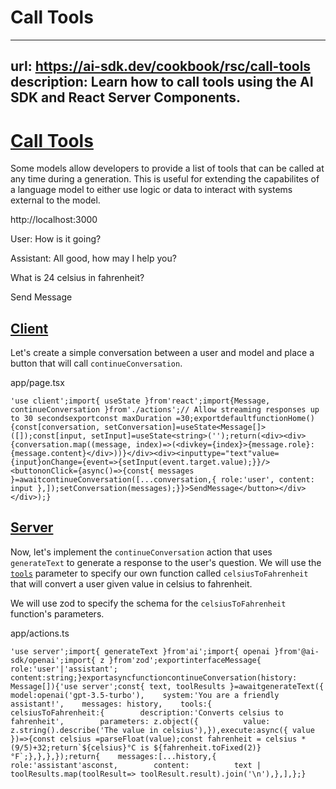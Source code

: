 # Call Tools


---
url: https://ai-sdk.dev/cookbook/rsc/call-tools
description: Learn how to call tools using the AI SDK and React Server Components.
---


# [Call Tools](#call-tools)


Some models allow developers to provide a list of tools that can be called at any time during a generation. This is useful for extending the capabilites of a language model to either use logic or data to interact with systems external to the model.

http://localhost:3000

User: How is it going?

Assistant: All good, how may I help you?

What is 24 celsius in fahrenheit?

Send Message


## [Client](#client)


Let's create a simple conversation between a user and model and place a button that will call `continueConversation`.

app/page.tsx

```
'use client';import{ useState }from'react';import{Message, continueConversation }from'./actions';// Allow streaming responses up to 30 secondsexportconst maxDuration =30;exportdefaultfunctionHome(){const[conversation, setConversation]=useState<Message[]>([]);const[input, setInput]=useState<string>('');return(<div><div>{conversation.map((message, index)=>(<divkey={index}>{message.role}:{message.content}</div>))}</div><div><inputtype="text"value={input}onChange={event=>{setInput(event.target.value);}}/><buttononClick={async()=>{const{ messages }=awaitcontinueConversation([...conversation,{ role:'user', content: input },]);setConversation(messages);}}>SendMessage</button></div></div>);}
```


## [Server](#server)


Now, let's implement the `continueConversation` action that uses `generateText` to generate a response to the user's question. We will use the [`tools`](/docs/reference/ai-sdk-core/generate-text#tools) parameter to specify our own function called `celsiusToFahrenheit` that will convert a user given value in celsius to fahrenheit.

We will use zod to specify the schema for the `celsiusToFahrenheit` function's parameters.

app/actions.ts

```
'use server';import{ generateText }from'ai';import{ openai }from'@ai-sdk/openai';import{ z }from'zod';exportinterfaceMessage{  role:'user'|'assistant';  content:string;}exportasyncfunctioncontinueConversation(history: Message[]){'use server';const{ text, toolResults }=awaitgenerateText({    model:openai('gpt-3.5-turbo'),    system:'You are a friendly assistant!',    messages: history,    tools:{      celsiusToFahrenheit:{        description:'Converts celsius to fahrenheit',        parameters: z.object({          value: z.string().describe('The value in celsius'),}),execute:async({ value })=>{const celsius =parseFloat(value);const fahrenheit = celsius *(9/5)+32;return`${celsius}°C is ${fahrenheit.toFixed(2)}°F`;},},},});return{    messages:[...history,{        role:'assistant'asconst,        content:          text | toolResults.map(toolResult=> toolResult.result).join('\n'),},],};}
```
